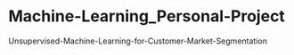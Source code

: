 # Machine-Learning_Personal-Project
Unsupervised-Machine-Learning-for-Customer-Market-Segmentation

